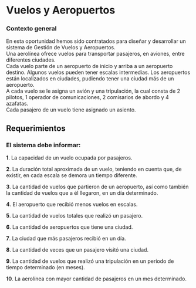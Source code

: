 # Vuelos y Aeropuertos 
### Contexto general 
En esta oportunidad hemos sido contratados para diseñar y desarrollar un sistema de Gestión de Vuelos y Aeropuertos.  
Una aerolínea ofrece vuelos para transportar pasajeros, en aviones, entre diferentes ciudades.  
Cada vuelo parte de un aeropuerto de inicio y arriba a un aeropuerto destino. 
Algunos vuelos pueden tener escalas intermedias. Los aeropuertos están localizados en ciudades, pudiendo tener una ciudad más de un aeropuerto.  
A cada vuelo se le asigna un avión y una tripulación, la cual consta de 2 pilotos, 1 operador de comunicaciones, 2 comisarios de abordo y 4 azafatas.  
Cada pasajero de un vuelo tiene asignado un asiento. 

## Requerimientos 

### El sistema debe informar: 
**1**. La capacidad de un vuelo ocupada por pasajeros. 

**2**. La duración total aproximada de un vuelo, teniendo en cuenta que, de existir, en cada escala se demora un tiempo diferente. 

**3**. La cantidad de vuelos que partieron de un aeropuerto, así como también la cantidad de vuelos que a él llegaron, en un día determinado. 

**4**. El aeropuerto que recibió menos vuelos en escalas. 

**5**. La cantidad de vuelos totales que realizó un pasajero. 

**6**. La cantidad de aeropuertos que tiene una ciudad. 

**7**. La ciudad que más pasajeros recibió en un día. 

**8**. La cantidad de veces que un pasajero visitó una ciudad. 

**9**. La cantidad de vuelos que realizó una tripulación en un periodo de tiempo determinado (en meses). 

**10**. La aerolínea con mayor cantidad de pasajeros en un mes determinado. 

